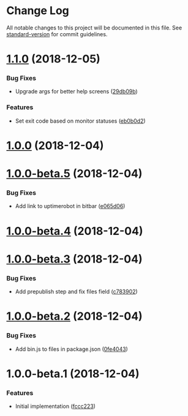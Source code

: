 # Change Log

All notable changes to this project will be documented in this file. See [standard-version](https://github.com/conventional-changelog/standard-version) for commit guidelines.

<a name="1.1.0"></a>
# [1.1.0](https://github.com/relekang/uptimerobot-cli/compare/v1.0.0...v1.1.0) (2018-12-05)


### Bug Fixes

* Upgrade args for better help screens ([29db09b](https://github.com/relekang/uptimerobot-cli/commit/29db09b))


### Features

* Set exit code based on monitor statuses ([eb0b0d2](https://github.com/relekang/uptimerobot-cli/commit/eb0b0d2))



<a name="1.0.0"></a>
# [1.0.0](https://github.com/relekang/uptimerobot-cli/compare/v1.0.0-beta.5...v1.0.0) (2018-12-04)



<a name="1.0.0-beta.5"></a>
# [1.0.0-beta.5](https://github.com/relekang/uptimerobot-cli/compare/v1.0.0-beta.4...v1.0.0-beta.5) (2018-12-04)


### Bug Fixes

* Add link to uptimerobot in bitbar ([e065d06](https://github.com/relekang/uptimerobot-cli/commit/e065d06))



<a name="1.0.0-beta.4"></a>
# [1.0.0-beta.4](https://github.com/relekang/uptimerobot-cli/compare/v1.0.0-beta.3...v1.0.0-beta.4) (2018-12-04)



<a name="1.0.0-beta.3"></a>
# [1.0.0-beta.3](https://github.com/relekang/uptimerobot-cli/compare/v1.0.0-beta.2...v1.0.0-beta.3) (2018-12-04)


### Bug Fixes

* Add prepublish step and fix files field ([c783902](https://github.com/relekang/uptimerobot-cli/commit/c783902))



<a name="1.0.0-beta.2"></a>
# [1.0.0-beta.2](https://github.com/relekang/uptimerobot-cli/compare/v1.0.0-beta.1...v1.0.0-beta.2) (2018-12-04)


### Bug Fixes

* Add bin.js to files in package.json ([0fe4043](https://github.com/relekang/uptimerobot-cli/commit/0fe4043))



<a name="1.0.0-beta.1"></a>
# 1.0.0-beta.1 (2018-12-04)


### Features

* Initial implementation ([fccc223](https://github.com/relekang/uptimerobot-cli/commit/fccc223))
